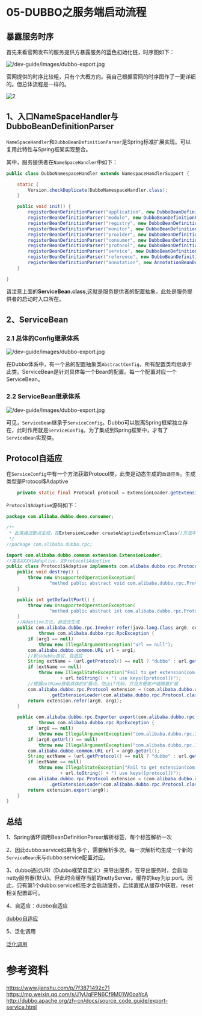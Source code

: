 # 05-DUBBO之服务端启动流程

## 暴露服务时序

首先来看官网发布的服务提供方暴露服务的蓝色初始化链，时序图如下：

![/dev-guide/images/dubbo-export.jpg](./images/03/5.jpg)

官网提供的时序比较粗，只有个大概方向。我自己根据官网的时序图作了一更详细的。但总体流程是一样的。

![2](./images/05/2.png)



## 1、入口NameSpaceHandler与DubboBeanDefinitionParser

`NameSpaceHandler`和`DubboBeanDefinitionParser`是Spring标准扩展实现。可以复用此特性与Spring框架实现整合。

其中，服务提供者在`NameSpaceHandler`中如下：

```java
public class DubboNamespaceHandler extends NamespaceHandlerSupport {

    static {
        Version.checkDuplicate(DubboNamespaceHandler.class);
    }

    public void init() {
        registerBeanDefinitionParser("application", new DubboBeanDefinitionParser(ApplicationConfig.class, true));
        registerBeanDefinitionParser("module", new DubboBeanDefinitionParser(ModuleConfig.class, true));
        registerBeanDefinitionParser("registry", new DubboBeanDefinitionParser(RegistryConfig.class, true));
        registerBeanDefinitionParser("monitor", new DubboBeanDefinitionParser(MonitorConfig.class, true));
        registerBeanDefinitionParser("provider", new DubboBeanDefinitionParser(ProviderConfig.class, true));
        registerBeanDefinitionParser("consumer", new DubboBeanDefinitionParser(ConsumerConfig.class, true));
        registerBeanDefinitionParser("protocol", new DubboBeanDefinitionParser(ProtocolConfig.class, true));
        registerBeanDefinitionParser("service", new DubboBeanDefinitionParser(ServiceBean.class, true));
        registerBeanDefinitionParser("reference", new DubboBeanDefinitionParser(ReferenceBean.class, false));
        registerBeanDefinitionParser("annotation", new AnnotationBeanDefinitionParser());
    }

}
```

请注意上面的**ServiceBean.class**,这就是服务提供者的配置抽象，此处是服务提供者的启动时入口所在。



## 2、ServiceBean

### 2.1 总体的Config继承体系

![/dev-guide/images/dubbo-export.jpg](./images/05/1.png)

在Dubbo体系中，有一个总的配置抽象类`AbstractConfig`，所有配置类均继承于此类。ServiceBean是针对具体每一个Bean的配置。每一个配置对应一个ServiceBean。



### 2.2 ServiceBean继承体系

![/dev-guide/images/dubbo-export.jpg](./images/05/1_1.jpg)

可见，`ServiceBean`继承于`ServiceConfig`。Dubbo可以脱离Spring框架独立存在，此时作用就是`ServiceConfig`。为了集成到Spring框架中，才有了`ServiceBean`实现类。

## Protocol自适应

在`ServiceConfig`中有一个方法获取Protocol类，此类是动态生成的`自适应类`。生成类型是Protocol$Adaptive

```java
    private static final Protocol protocol = ExtensionLoader.getExtensionLoader(Protocol.class).getAdaptiveExtension();

```

`Protocol$Adaptive`源码如下：

```java
package com.alibaba.dubbo.demo.consumer;

/**
 * 此类通过断点生成，在ExtensionLoader.createAdaptiveExtensionClass()方法中的code变量
 */
//package com.alibaba.dubbo.rpc;

import com.alibaba.dubbo.common.extension.ExtensionLoader;
//类名XXXX$Adaptive，如Protocol$Adaptive
public class Protocol$Adaptive implements com.alibaba.dubbo.rpc.Protocol {
	public void destroy() {
		throw new UnsupportedOperationException(
				"method public abstract void com.alibaba.dubbo.rpc.Protocol.destroy() of interface com.alibaba.dubbo.rpc.Protocol is not adaptive method!");
	}

	public int getDefaultPort() {
		throw new UnsupportedOperationException(
				"method public abstract int com.alibaba.dubbo.rpc.Protocol.getDefaultPort() of interface com.alibaba.dubbo.rpc.Protocol is not adaptive method!");
	}
	//Adaptive方法，自适应生成
	public com.alibaba.dubbo.rpc.Invoker refer(java.lang.Class arg0, com.alibaba.dubbo.common.URL arg1)
			throws com.alibaba.dubbo.rpc.RpcException {
		if (arg1 == null)
			throw new IllegalArgumentException("url == null");
		com.alibaba.dubbo.common.URL url = arg1;
		//默认dubbo协议，自适应
		String extName = (url.getProtocol() == null ? "dubbo" : url.getProtocol());
		if (extName == null)
			throw new IllegalStateException("Fail to get extension(com.alibaba.dubbo.rpc.Protocol) name from url("
					+ url.toString() + ") use keys([protocol])");
		//根据extName获取具体的扩展点。防止if代码，并且方便客户端随意扩展
		com.alibaba.dubbo.rpc.Protocol extension = (com.alibaba.dubbo.rpc.Protocol) ExtensionLoader
				.getExtensionLoader(com.alibaba.dubbo.rpc.Protocol.class).getExtension(extName);
		return extension.refer(arg0, arg1);
	}

	public com.alibaba.dubbo.rpc.Exporter export(com.alibaba.dubbo.rpc.Invoker arg0)
			throws com.alibaba.dubbo.rpc.RpcException {
		if (arg0 == null)
			throw new IllegalArgumentException("com.alibaba.dubbo.rpc.Invoker argument == null");
		if (arg0.getUrl() == null)
			throw new IllegalArgumentException("com.alibaba.dubbo.rpc.Invoker argument getUrl() == null");
		com.alibaba.dubbo.common.URL url = arg0.getUrl();
		String extName = (url.getProtocol() == null ? "dubbo" : url.getProtocol());
		if (extName == null)
			throw new IllegalStateException("Fail to get extension(com.alibaba.dubbo.rpc.Protocol) name from url("
					+ url.toString() + ") use keys([protocol])");
		com.alibaba.dubbo.rpc.Protocol extension = (com.alibaba.dubbo.rpc.Protocol) ExtensionLoader
				.getExtensionLoader(com.alibaba.dubbo.rpc.Protocol.class).getExtension(extName);
		return extension.export(arg0);
	}
}
```

## 总结

1、Spring循环调用BeanDefinitionParser解析标签，每个标签解析一次

2、因此dubbo:service如果有多个，需要解析多次。每一次解析均生成一个新的`ServiceBean`来与dubbo:service配置对应。

3、dubbo通过URI（Dubbo框架自定义）来导出服务，在导出服务时，会启动netty服务器(默认)。但此时会缓存当前的nettyServer。缓存的key为ip:port。因此，只有第1个dubbo:service标签才会启动服务，后续直接从缓存中获取，reset相关配置即可。

4、自适应：dubbo自适应

[dubbo自适应]()

5、泛化调用

[泛化调用]( http://dubbo.apache.org/zh-cn/docs/user/demos/generic-reference.html )

# 参考资料

https://www.jianshu.com/p/7f3871492c71
https://mp.weixin.qq.com/s/J1yUqFPN6Cf9M01W0paYcA
http://dubbo.apache.org/zh-cn/docs/source_code_guide/export-service.html